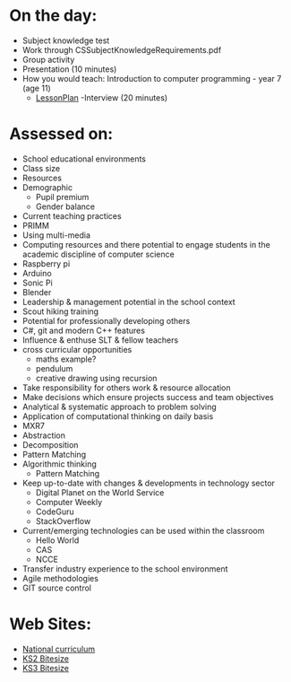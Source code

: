 On the day:
=========

- Subject knowledge test
 - Work through CSSubjectKnowledgeRequirements.pdf
- Group activity
- Presentation (10 minutes)
 - How you would teach: Introduction to computer programming - year 7 (age 11)
   - [LessonPlan](LessonPlan.md)
-Interview (20 minutes)

Assessed on:
=========

- School educational environments
 - Class size
 - Resources
 - Demographic
   - Pupil premium
   - Gender balance
- Current teaching practices
 - PRIMM
 - Using multi-media
- Computing resources and there potential to engage students in the academic discipline of computer science
 - Raspberry pi
 - Arduino
 - Sonic Pi
 - Blender
- Leadership & management potential in the school context
 - Scout hiking training
- Potential for professionally developing others
 - C#, git and modern C++ features
- Influence & enthuse SLT & fellow teachers
 - cross curricular opportunities
   - maths example?
   - pendulum
   - creative drawing using recursion
- Take responsibility for others work & resource allocation
- Make decisions which ensure projects success and team objectives
- Analytical & systematic approach to problem solving
 - Application of computational thinking on daily basis
  - MXR7
   - Abstraction
   - Decomposition
   - Pattern Matching
   - Algorithmic thinking
     - Pattern Matching
- Keep up-to-date with changes & developments in technology sector
  - Digital Planet on the World Service
  - Computer Weekly
  - CodeGuru
  - StackOverflow
- Current/emerging technologies can be used within the classroom
  - Hello World
  - CAS
  - NCCE
- Transfer industry experience to the school environment
 - Agile methodologies
 - GIT source control

Web Sites:
=========

* [National curriculum](https://www.gov.uk/government/publications/national-curriculum-in-england-computing-programmes-of-study/national-curriculum-in-england-computing-programmes-of-study)
* [KS2 Bitesize](https://www.bbc.com/bitesize/subjects/zvnrq6f)
* [KS3 Bitesize](https://www.bbc.com/bitesize/subjects/z34k7ty)


